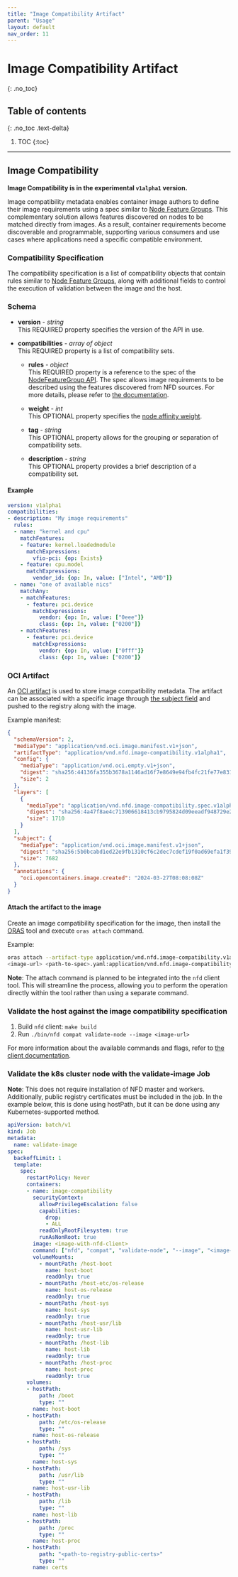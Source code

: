 ```yaml
---
title: "Image Compatibility Artifact"
parent: "Usage"
layout: default
nav_order: 11
---
```


# Image Compatibility Artifact
{: .no_toc}

## Table of contents
{: .no_toc .text-delta}

1. TOC
{:toc}

---

## Image Compatibility

**Image Compatibility is in the experimental `v1alpha1` version.**

Image compatibility metadata enables container image authors to define their
image requirements using a spec similar to
[Node Feature Groups](./custom-resources.md#nodefeaturegroup).
This complementary solution allows features discovered on nodes to be matched
directly from images. As a result, container requirements become discoverable
and programmable, supporting various consumers and use cases where applications
need a specific compatible environment.

### Compatibility Specification

The compatibility specification is a list of compatibility objects that contain
rules similar to [Node Feature Groups](./custom-resources.md#nodefeaturegroup),
along with additional fields to control the execution of validation between the
image and the host.

### Schema

- **version** - *string*  
  This REQUIRED property specifies the version of the API in use.

- **compatibilities** - *array of object*  
  This REQUIRED property is a list of compatibility sets.

  - **rules** - *object*  
    This REQUIRED property is a reference to the spec of the [NodeFeatureGroup API](./custom-resources.md#nodefeaturegroup).
    The spec allows image requirements to be described using the features
    discovered from NFD sources. For more details, please refer to [the documentation](./custom-resources.md#nodefeaturegroup).

  - **weight** - *int*  
    This OPTIONAL property specifies the [node affinity weight](https://kubernetes.io/docs/concepts/scheduling-eviction/assign-pod-node/#node-affinity-weight).

  - **tag** - *string*  
    This OPTIONAL property allows for the grouping or separation of
    compatibility sets.

  - **description** - *string*  
    This OPTIONAL property provides a brief description of a compatibility set.

#### Example

```yaml
version: v1alpha1
compatibilities:
- description: "My image requirements"
  rules:
  - name: "kernel and cpu"
    matchFeatures:
    - feature: kernel.loadedmodule
      matchExpressions:
        vfio-pci: {op: Exists}
    - feature: cpu.model
      matchExpressions:
        vendor_id: {op: In, value: ["Intel", "AMD"]}
  - name: "one of available nics"
    matchAny:
    - matchFeatures:
      - feature: pci.device
        matchExpressions:
          vendor: {op: In, value: ["0eee"]}
          class: {op: In, value: ["0200"]}
    - matchFeatures:
      - feature: pci.device
        matchExpressions:
          vendor: {op: In, value: ["0fff"]}
          class: {op: In, value: ["0200"]}
```

### OCI Artifact

An [OCI artifact](https://github.com/opencontainers/image-spec/blob/main/manifest.md#guidelines-for-artifact-usage)
is used to store image compatibility metadata.
The artifact can be associated with a specific image through [the subject field](https://github.com/opencontainers/distribution-spec/blob/11b8e3fba7d2d7329513d0cff53058243c334858/spec.md#pushing-manifests-with-subject)
and pushed to the registry along with the image.

Example manifest:

```json
{
  "schemaVersion": 2,
  "mediaType": "application/vnd.oci.image.manifest.v1+json",
  "artifactType": "application/vnd.nfd.image-compatibility.v1alpha1",
  "config": {
    "mediaType": "application/vnd.oci.empty.v1+json",
    "digest": "sha256:44136fa355b3678a1146ad16f7e8649e94fb4fc21fe77e8310c060f61caaff8a",
    "size": 2
  },
  "layers": [
    {
      "mediaType": "application/vnd.nfd.image-compatibility.spec.v1alpha1+yaml",
      "digest": "sha256:4a47f8ae4c713906618413cb9795824d09eeadf948729e213a1ba11a1e31d052",
      "size": 1710
    }
  ],
  "subject": {
    "mediaType": "application/vnd.oci.image.manifest.v1+json",
    "digest": "sha256:5b0bcabd1ed22e9fb1310cf6c2dec7cdef19f0ad69efa1f392e94a4333501270",
    "size": 7682
  },
  "annotations": {
    "oci.opencontainers.image.created": "2024-03-27T08:08:08Z"
  }
}
```

#### Attach the artifact to the image

Create an image compatibility specification for the image, then install the
[ORAS](https://github.com/oras-project/oras/) tool and execute `oras attach`
command.

Example:

```sh
oras attach --artifact-type application/vnd.nfd.image-compatibility.v1alpha1 \
<image-url> <path-to-spec>.yaml:application/vnd.nfd.image-compatibility.spec.v1alpha1+yaml
```

**Note**: The attach command is planned to be integrated into the `nfd` client
tool. This will streamline the process, allowing you to perform the operation
directly within the tool rather than using a separate command.

### Validate the host against the image compatibility specification

1. Build `nfd` client: `make build`
1. Run `./bin/nfd compat validate-node --image <image-url>`

For more information about the available commands and flags, refer to
[the client documentation](../reference/node-feature-client-reference.md).

### Validate the k8s cluster node with the validate-image Job

**Note**: This does not require installation of NFD master and workers.
Additionally, public registry certificates must be included in the job.
In the example below, this is done using hostPath,
but it can be done using any Kubernetes-supported method.

```yaml
apiVersion: batch/v1
kind: Job
metadata:
  name: validate-image
spec:
  backoffLimit: 1
  template:
    spec:
      restartPolicy: Never
      containers:
      - name: image-compatibility
        securityContext:
          allowPrivilegeEscalation: false
          capabilities:
            drop:
            - ALL
          readOnlyRootFilesystem: true
          runAsNonRoot: true
        image: <image-with-nfd-client>
        command: ["nfd", "compat", "validate-node", "--image", "<image-to-be-validated>"]
        volumeMounts:
          - mountPath: /host-boot
            name: host-boot  
            readOnly: true
          - mountPath: /host-etc/os-release
            name: host-os-release
            readOnly: true
          - mountPath: /host-sys
            name: host-sys
            readOnly: true
          - mountPath: /host-usr/lib
            name: host-usr-lib
            readOnly: true
          - mountPath: /host-lib
            name: host-lib
            readOnly: true
          - mountPath: /host-proc
            name: host-proc
            readOnly: true
      volumes:
      - hostPath:
          path: /boot
          type: ""
        name: host-boot
      - hostPath:
          path: /etc/os-release
          type: ""
        name: host-os-release
      - hostPath:
          path: /sys
          type: ""
        name: host-sys
      - hostPath:
          path: /usr/lib
          type: ""
        name: host-usr-lib
      - hostPath:
          path: /lib
          type: ""
        name: host-lib
      - hostPath:
          path: /proc
          type: ""
        name: host-proc
      - hostPath:
          path: "<path-to-registry-public-certs>"
          type: ""
        name: certs
```
